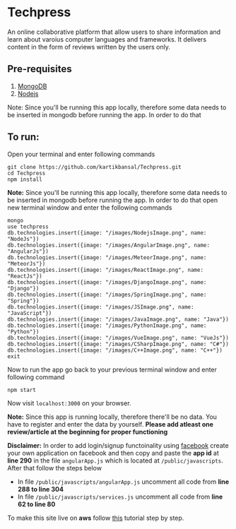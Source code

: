# Techpress
An online collaborative platform that allow users to share information and learn about varoius
computer languages and frameworks. It delivers content in the form of reviews written by the users only.  

## Pre-requisites

1. [MongoDB](https://www.mongodb.com/)
2. [Nodejs](https://nodejs.org/en/)

Note: Since you'll be running this app locally, therefore some data needs to be inserted in mongodb before running the app. In order to do that  

## To run:

Open your terminal and enter following commands

    git clone https://github.com/kartikbansal/Techpress.git
    cd Techpress
    npm install

**Note:** Since you'll be running this app locally, therefore some data needs to be inserted in mongodb before running the app. In order to do that open new terminal window and enter the following commands

    mongo
    use techpress
    db.technologies.insert({image: "/images/NodejsImage.png", name: "NodeJs"})
    db.technologies.insert({image: "/images/AngularImage.png", name: "AngularJs"})
    db.technologies.insert({image: "/images/MeteorImage.png", name: "MeteorJs"})
    db.technologies.insert({image: "/images/ReactImage.png", name: "ReactJs"})
    db.technologies.insert({image: "/images/DjangoImage.png", name: "Django"})
    db.technologies.insert({image: "/images/SpringImage.png", name: "Spring"})
    db.technologies.insert({image: "/images/JSImage.png", name: "JavaScript"})
    db.technologies.insert({image: "/images/JavaImage.png", name: "Java"})
    db.technologies.insert({image: "/images/PythonImage.png", name: "Python"})
    db.technologies.insert({image: "/images/VueImage.png", name: "VueJs"})
    db.technologies.insert({image: "/images/CSharpImage.png", name: "C#"})
    db.technologies.insert({image: "/images/C++Image.png", name: "C++"})
    exit

Now to run the app go back to your previous terminal window and enter following command

    npm start

Now visit ```localhost:3000``` on your browser.

**Note:** Since this app is running locally, therefore there'll be no data. You have to register and enter the data by yourself. **Please add atleast one review/article at the beginning for proper functioning**  

**Disclaimer:** In order to add login/signup functoinality using [facebook](https://developers.facebook.com/) create your own application on facebook and then copy and paste the **app id** at **line 290** in the file ```angularApp.js``` which is located at ```/public/javascripts```. After that follow the steps below
+ In file ```/public/javascripts/angularApp.js``` uncomment all code from **line 288 to line 304**
+ In file ```/public/javascripts/services.js``` uncomment all code from **line 62 to line 80**

To make this site live on **aws** follow [this](https://scotch.io/tutorials/deploying-a-mean-app-to-amazon-ec2-part-1) tutorial step by step.
